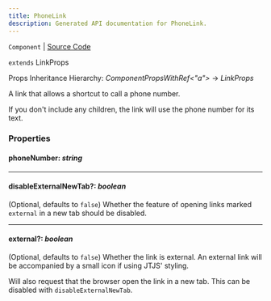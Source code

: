 ```yaml
---
title: PhoneLink
description: Generated API documentation for PhoneLink.
---
```


`Component` | [Source Code](https://github.com/mrCamelCode/jtjs/blob/ddfaeb1a2c9bf793372bb41076f65f452b124091/libs/react/lib/components/text/PhoneLink.tsx#L13)

`extends` LinkProps

Props Inheritance Hierarchy: _ComponentPropsWithRef<"a">_ -> _LinkProps_

A link that allows a shortcut to call a phone number.

If you don't include any children, the link will use the phone number for its text.

### Properties

#### phoneNumber: _string_

---

#### disableExternalNewTab?: _boolean_

(Optional, defaults to `false`) Whether the feature of opening links marked
`external` in a new tab should be disabled.

---

#### external?: _boolean_

(Optional, defaults to `false`) Whether the link is external. An external
link will be accompanied by a small icon if using JTJS' styling.

Will also request that the browser open the link in a new tab. This can be
disabled with `disableExternalNewTab`.